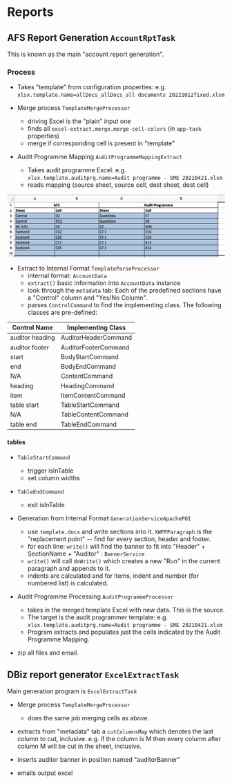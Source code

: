 # Reports

## AFS Report Generation `AccountRptTask`

This is known as the main "account report generation".

### Process

- Takes "template" from configuration properties: e.g. `xlsx.template.name=allDocs_allDocs_all documents 20221012fixed.xlsm`


- Merge process `TemplateMergeProcessor`
  - driving Excel is the "plain" input one
  - finds all `excel-extract.merge.merge-cell-colors` (in `app-task` properties) 
  - merge if corresponding cell is present in "template"


- Audit Programme Mapping `AuditProgrammeMappingExtract`
  - Takes audit programme Excel: e.g.  `xlsx.template.auditprg.name=Audit programme - SME 20210421.xlsm`
  - reads mapping (source sheet, source cell, dest sheet, dest cell)

![auditPrg.png](auditPrg.png)


- Extract to Internal Format `TemplateParseProcessor`
  - internal format: `AccountData`
  - `extract()` basic information into `AccountData` instance
  - look through the  `metadata` tab: Each of the predefined sections have a "Control" column and "Yes/No Column".
  - parses `ControlCommand` to find the implementing class. The following classes are pre-defined:

| Control Name    | Implementing Class   |
|-----------------|----------------------|
| auditor heading | AuditorHeaderCommand |
| auditor footer  | AuditorFooterCommand |
| start           | BodyStartCommand     |
| end             | BodyEndCommand       |
| N/A             | ContentCommand       |
| heading         | HeadingCommand       |
| item            | ItemContentCommand   |
| table start     | TableStartCommand    |
| N/A             | TableContentCommand  |
| table end       | TableEndCommand      |


#### tables
- `TableStartCommand` 
  - trigger isInTable
  - set column widths
- `TableEndCommand`
  - exit isInTable


- Generation from Internal Format `GenerationServiceApachePOI`
  - use `template.docx` and write sections into it. `XWPFParagraph` is the "replacement point" -- 
    find for every section, header and footer.
  - for each line: `write()` will find the banner to fit into "Header" + SectionName + "Auditor" : `BannerService`
  - `write()` will call `doWrite()` which creates a new "Run" in the current paragraph and appends to it.
  - indents are calculated and for items, indent and number (for numbered list) is calculated.


- Audit Programme Processing `AuditProgrammeProcessor`
  - takes in the merged template Excel with new data. This is the source.
  - The target is the audit programmer template: e.g. `xlsx.template.auditprg.name=Audit programme - SME 20210421.xlsm`
  - Program extracts and populates just the cells indicated by the Audit Programme Mapping.


- zip all files and email.


## DBiz report generator `ExcelExtractTask`

Main generation program is `ExcelExtractTask`

- Merge process `TemplateMergeProcessor`
  - does the same job merging cells as above.

- extracts from "metadata" tab a `cutColumnsMap` which denotes the last column to cut, inclusive.
    e.g. if the column is M then every column after column M will be cut in the sheet, inclusive.

- inserts auditor banner in position named "auditorBanner"

- emails output excel




